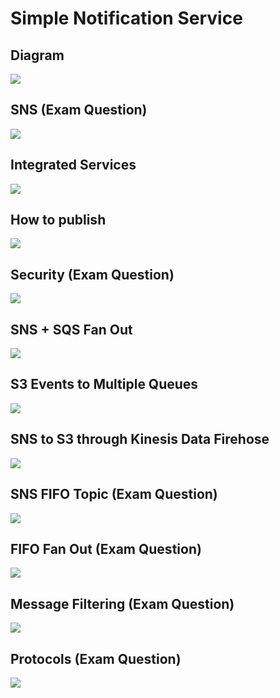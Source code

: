 # Simple Notification Service

## Diagram

![](./sns-diagram.png)

## SNS (Exam Question)

![](./sns.png)

## Integrated Services

![](./sns-intergrates.png)

## How to publish

![](./sns-how-to-publish.png)

## Security (Exam Question)

![](./sns-security.png)

## SNS + SQS Fan Out

![](./sns-sqs-fan-out.png)

## S3 Events to Multiple Queues

![](./s3-events-to-multiple-queues.png)

## SNS to S3 through Kinesis Data Firehose

![](./sns-s3-kinesis-firehose.png)

## SNS FIFO Topic (Exam Question)

![](./sns-fifo-topic.png)

## FIFO Fan Out (Exam Question)

![](./sns-fifo-sqs-fifo-fan-out.png)

## Message Filtering (Exam Question)

![](./sns-message-filtering.png)

## Protocols (Exam Question)

![](./sns-protocol.png)
